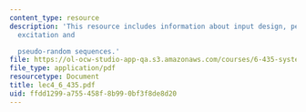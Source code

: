 ```yaml
---
content_type: resource
description: 'This resource includes information about input design, persistence of
  excitation and

  pseudo-random sequences.'
file: https://ol-ocw-studio-app-qa.s3.amazonaws.com/courses/6-435-system-identification-spring-2005/ffdd1299a755458f8b990bf3f8de8d20_lec4_6_435.pdf
file_type: application/pdf
resourcetype: Document
title: lec4_6_435.pdf
uid: ffdd1299-a755-458f-8b99-0bf3f8de8d20
---
```

